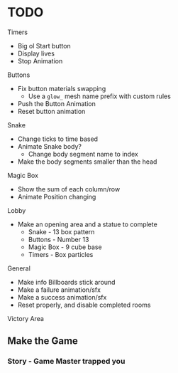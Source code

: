 # TODO

Timers

-   Big ol Start button
-   Display lives
-   Stop Animation

Buttons

-   Fix button materials swapping
    -   Use a `glow_` mesh name prefix with custom rules
-   Push the Button Animation
-   Reset button animation

Snake

-   Change ticks to time based
-   Animate Snake body?
    -   Change body segment name to index
-   Make the body segments smaller than the head

Magic Box

-   Show the sum of each column/row
-   Animate Position changing

Lobby

-   Make an opening area and a statue to complete
    -   Snake - 13 box pattern
    -   Buttons - Number 13
    -   Magic Box - 9 cube base
    -   Timers - Box particles

General

-   Make info Billboards stick around
-   Make a failure animation/sfx
-   Make a success animation/sfx
-   Reset properly, and disable completed rooms

Victory Area

## Make the Game

### Story - Game Master trapped you
